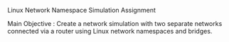 Linux Network Namespace Simulation Assignment

Main Objective :
Create a network simulation with two separate networks connected via a router using Linux network namespaces and bridges.
